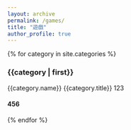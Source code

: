 ```yaml
---
layout: archive
permalink: /games/
title: "遊戲"
author_profile: true
---
```


<div id="archives">
{% for category in site.categories %}
    <h3>{{category | first}}</h3>
    {{category.name}}
    {{category.title}}
    123
    <h4>456</h4>

  <!-- <div class="archive-group">
    {% capture category_name %}{{ category | first }}{% endcapture %}
    <div id="#{{ category_name | slugize }}"></div>
    <h3 class="category-head">{{ category_name }}</h3>
    <a name="{{ category_name | slugize }}"></a>
    <ul>
    {% for post in site.categories[category_name] %}
    <li>
    <article class="archive-item">
      <h4><a href="{{ site.baseurl }}{{ post.url }}">{{post.title}}</a></h4>
    </article>
    </li>
    {% endfor %}
    </ul>
  </div> -->
{% endfor %}
</div>